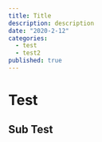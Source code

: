 ```yaml
---
title: Title
description: description
date: "2020-2-12"
categories:
  - test
  - test2
published: true
---
```


# Test

## Sub Test
